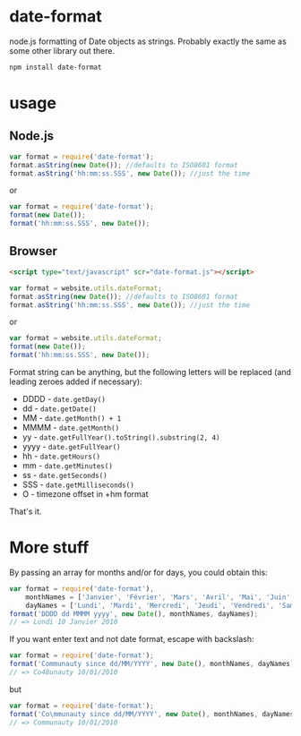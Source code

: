 date-format
===========

node.js formatting of Date objects as strings. Probably exactly the same as some other library out there.

```sh
npm install date-format
```

usage
=====

Node.js
-------

```js
var format = require('date-format');
format.asString(new Date()); //defaults to ISO8601 format
format.asString('hh:mm:ss.SSS', new Date()); //just the time
```

or

```js
var format = require('date-format');
format(new Date());
format('hh:mm:ss.SSS', new Date());
```


Browser
-------
```html
<script type="text/javascript" scr="date-format.js"></script>
```

```js
var format = website.utils.dateFormat;
format.asString(new Date()); //defaults to ISO8601 format
format.asString('hh:mm:ss.SSS', new Date()); //just the time
```

or

```js
var format = website.utils.dateFormat;
format(new Date());
format('hh:mm:ss.SSS', new Date());
```

Format string can be anything, but the following letters will be replaced (and leading zeroes added if necessary):
* DDDD - `date.getDay()`
* dd - `date.getDate()`
* MM - `date.getMonth() + 1`
* MMMM - `date.getMonth()`
* yy - `date.getFullYear().toString().substring(2, 4)`
* yyyy - `date.getFullYear()`
* hh - `date.getHours()`
* mm - `date.getMinutes()`
* ss - `date.getSeconds()`
* SSS - `date.getMilliseconds()`
* O - timezone offset in +hm format

That's it.



More stuff
==========

By passing an array for months and/or for days, you could obtain this:

```js
var format = require('date-format'),
	monthNames = ['Janvier', 'Février', 'Mars', 'Avril', 'Mai', 'Juin', 'Juillet', 'Août', 'Septembre', 'Octobre', 'Novembre', 'Decembre'],
	dayNames = ['Lundi', 'Mardi', 'Mercredi', 'Jeudi', 'Vendredi', 'Samedi', 'Dimanche'];
format('DDDD dd MMMM yyyy', new Date(), monthNames, dayNames); 
// => Lundi 10 Janvier 2010
```

If you want enter text and not date format, escape with backslash:

```js
var format = require('date-format');
format('Communauty since dd/MM/YYYY', new Date(), monthNames, dayNames); 
// => Co48unauty 10/01/2010
```

but 

```js
var format = require('date-format');
format('Co\mmunauty since dd/MM/YYYY', new Date(), monthNames, dayNames); 
// => Communauty 10/01/2010
```